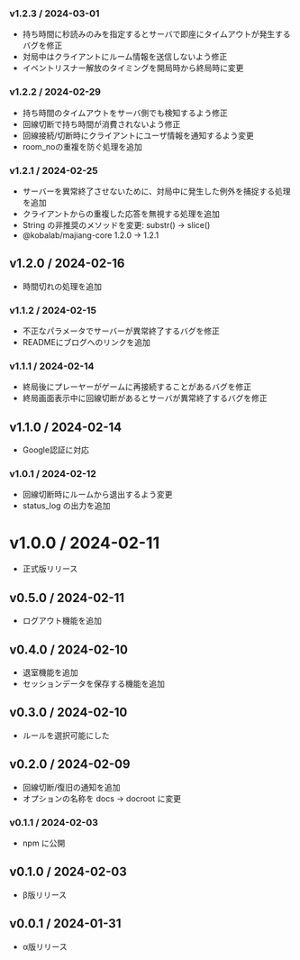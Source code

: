 ### v1.2.3 / 2024-03-01

  - 持ち時間に秒読みのみを指定するとサーバで即座にタイムアウトが発生するバグを修正
  - 対局中はクライアントにルーム情報を送信しないよう修正
  - イベントリスナー解放のタイミングを開局時から終局時に変更

### v1.2.2 / 2024-02-29

  - 持ち時間のタイムアウトをサーバ側でも検知するよう修正
  - 回線切断で持ち時間が消費されないよう修正
  - 回線接続/切断時にクライアントにユーザ情報を通知するよう変更
  - room_noの重複を防ぐ処理を追加

### v1.2.1 / 2024-02-25

  - サーバーを異常終了させないために、対局中に発生した例外を捕捉する処理を追加
  - クライアントからの重複した応答を無視する処理を追加
  - String の非推奨のメソッドを変更: substr() → slice()
  - @kobalab/majiang-core 1.2.0 → 1.2.1

## v1.2.0 / 2024-02-16

  - 時間切れの処理を追加

### v1.1.2 / 2024-02-15

  - 不正なパラメータでサーバーが異常終了するバグを修正
  - READMEにブログへのリンクを追加

### v1.1.1 / 2024-02-14

  - 終局後にプレーヤーがゲームに再接続することがあるバグを修正
  - 終局画面表示中に回線切断があるとサーバが異常終了するバグを修正

## v1.1.0 / 2024-02-14

  - Google認証に対応

### v1.0.1 / 2024-02-12

  - 回線切断時にルームから退出するよう変更
  - status_log の出力を追加

# v1.0.0 / 2024-02-11

  - 正式版リリース

## v0.5.0 / 2024-02-11

  - ログアウト機能を追加

## v0.4.0 / 2024-02-10

  - 退室機能を追加
  - セッションデータを保存する機能を追加

## v0.3.0 / 2024-02-10

  - ルールを選択可能にした

## v0.2.0 / 2024-02-09

  - 回線切断/復旧の通知を追加
  - オプションの名称を docs → docroot に変更

### v0.1.1 / 2024-02-03

  - npm に公開

## v0.1.0 / 2024-02-03

  - β版リリース

## v0.0.1 / 2024-01-31

  - α版リリース

